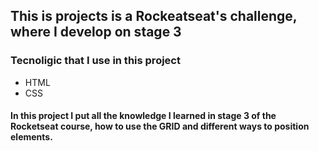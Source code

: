 ## This is projects is a Rockeatseat's challenge, where I develop on stage 3 

### Tecnoligic that I use in this project
  - HTML
  - CSS
#### In this project I put all the knowledge I learned in stage 3 of the Rocketseat course, how to use the GRID and different ways to position elements.